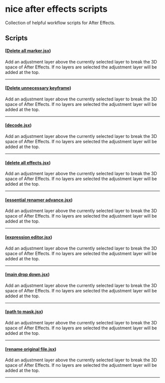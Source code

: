 # nice after effects scripts
Collection of helpful workflow scripts for After Effects.

## Scripts

#### [[Delete all marker.jsx](https://github.com/miomuhammad/nice-after-effects-scripts/blob/main/Delete%20all%20marker.jsx))

Add an adjustment layer above the currently selected layer to break the 3D space of
After Effects. If no layers are selected the adjustment layer will be added at the top.

***

#### [[Delete unnecessary keyframe](https://github.com/miomuhammad/nice-after-effects-scripts/blob/main/Delete%20unnecessary%20keyframe%20.jsx))

Add an adjustment layer above the currently selected layer to break the 3D space of
After Effects. If no layers are selected the adjustment layer will be added at the top.

***

#### [[decode.jsx](https://github.com/miomuhammad/nice-after-effects-scripts/blob/main/decode.jsx))

Add an adjustment layer above the currently selected layer to break the 3D space of
After Effects. If no layers are selected the adjustment layer will be added at the top.

***

#### [[delete all effects.jsx](https://github.com/miomuhammad/nice-after-effects-scripts/blob/main/delete%20all%20effects.jsx))

Add an adjustment layer above the currently selected layer to break the 3D space of
After Effects. If no layers are selected the adjustment layer will be added at the top.

***

#### [[essential renamer advance.jsx](https://github.com/miomuhammad/nice-after-effects-scripts/blob/main/essential%20renamer%20advance.jsx))

Add an adjustment layer above the currently selected layer to break the 3D space of
After Effects. If no layers are selected the adjustment layer will be added at the top.

***

#### [[expression editor.jsx](https://github.com/miomuhammad/nice-after-effects-scripts/blob/main/expression%20editor.jsx))

Add an adjustment layer above the currently selected layer to break the 3D space of
After Effects. If no layers are selected the adjustment layer will be added at the top.

***

#### [[main drop down.jsx](https://github.com/miomuhammad/nice-after-effects-scripts/blob/main/main%20drop%20down.jsx))

Add an adjustment layer above the currently selected layer to break the 3D space of
After Effects. If no layers are selected the adjustment layer will be added at the top.

***

#### [[path to mask.jsx](https://github.com/miomuhammad/nice-after-effects-scripts/blob/main/path%20to%20mask.jsx))

Add an adjustment layer above the currently selected layer to break the 3D space of
After Effects. If no layers are selected the adjustment layer will be added at the top.

***

#### [[rename original file.jsx](https://github.com/miomuhammad/nice-after-effects-scripts/blob/main/rename%20original%20file.jsx))

Add an adjustment layer above the currently selected layer to break the 3D space of
After Effects. If no layers are selected the adjustment layer will be added at the top.

***
